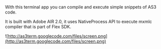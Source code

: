 With this terminal app you can compile and execute simple snippets of AS3 code.

It is built with Adobe AIR 2.0, it uses NativeProcess API to execute mxmlc compiler that is part of Flex SDK.

![http://as3term.googlecode.com/files/screen.png](http://as3term.googlecode.com/files/screen.png)